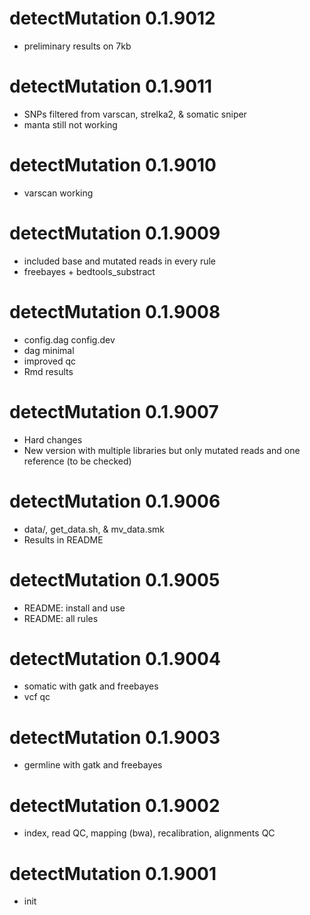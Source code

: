 # detectMutation 0.1.9012
* preliminary results on 7kb

# detectMutation 0.1.9011
* SNPs filtered from varscan, strelka2, & somatic sniper
* manta still not working

# detectMutation 0.1.9010
* varscan working

# detectMutation 0.1.9009
* included base and mutated reads in every rule
* freebayes + bedtools_substract

# detectMutation 0.1.9008
* config.dag config.dev
* dag minimal
* improved qc
* Rmd results

# detectMutation 0.1.9007
* Hard changes
* New version with multiple libraries but only mutated reads and one reference (to be checked)

# detectMutation 0.1.9006
* data/, get_data.sh, & mv_data.smk
* Results in README

# detectMutation 0.1.9005
* README: install and use
* README: all rules

# detectMutation 0.1.9004
* somatic with gatk and freebayes
* vcf qc

# detectMutation 0.1.9003
* germline with gatk and freebayes

# detectMutation 0.1.9002
* index, read QC, mapping (bwa), recalibration, alignments QC

# detectMutation 0.1.9001
* init
